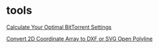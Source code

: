 # tools

[Calculate Your Optimal BitTorrent Settings](btcalc/)

[Convert 2D Coordinate Array to DXF or SVG Open Polyline](ccl2dxfsvg/)

